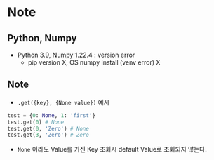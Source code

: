 # Note

## Python, Numpy

- Python 3.9, Numpy 1.22.4 : version error
  - pip version X, OS numpy install (venv error) X

## Note

- `.get({key}, {None value})` 예시

```python
test = {0: None, 1: 'first'}
test.get(0) # None
test.get(0, 'Zero') # None
test.get(3, 'Zero') # Zero
```

- `None` 이라도 Value를 가진 Key 조회시 default Value로 조회되지 않는다.
